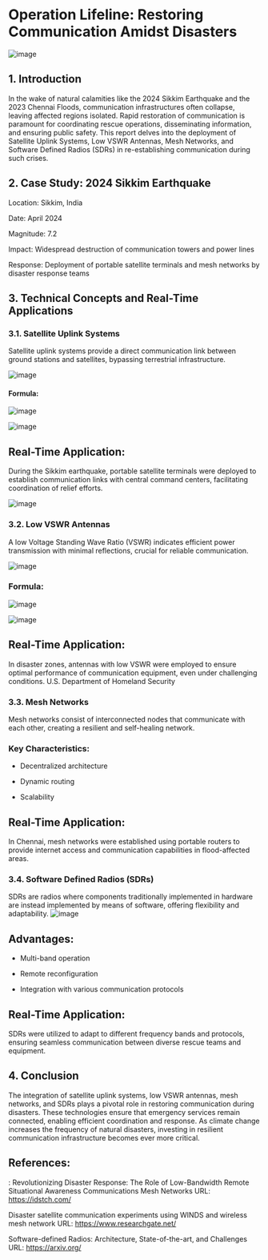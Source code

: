# Operation Lifeline: Restoring Communication Amidst Disasters

![image](https://github.com/user-attachments/assets/00607c7f-9a70-42b3-a502-a949fd4a671f)




## 1. Introduction
In the wake of natural calamities like the 2024 Sikkim Earthquake and the 2023 Chennai Floods, communication infrastructures often collapse, leaving affected regions isolated. Rapid restoration of communication is paramount for coordinating rescue operations, disseminating information, and ensuring public safety. This report delves into the deployment of Satellite Uplink Systems, Low VSWR Antennas, Mesh Networks, and Software Defined Radios (SDRs) in re-establishing communication during such crises.

## 2. Case Study: 2024 Sikkim Earthquake

Location: Sikkim, India

Date: April 2024

Magnitude: 7.2

Impact: Widespread destruction of communication towers and power lines

Response: Deployment of portable satellite terminals and mesh networks by disaster response teams

## 3. Technical Concepts and Real-Time Applications
### 3.1. Satellite Uplink Systems

Satellite uplink systems provide a direct communication link between ground stations and satellites, bypassing terrestrial infrastructure.

![image](https://github.com/user-attachments/assets/f1f46b83-da4f-45e9-9007-aafc0b485bcf)


#### Formula:
![image](https://github.com/user-attachments/assets/096e5493-6b61-4721-bd39-92a8f1a92fd1)


![image](https://github.com/user-attachments/assets/c6c6416d-07cf-43fb-811a-ecc74b0845f5)


## Real-Time Application:
During the Sikkim earthquake, portable satellite terminals were deployed to establish communication links with central command centers, facilitating coordination of relief efforts.

![image](https://github.com/user-attachments/assets/67154cbe-eb81-44ba-921e-0ccf2f117afc)



### 3.2. Low VSWR Antennas
A low Voltage Standing Wave Ratio (VSWR) indicates efficient power transmission with minimal reflections, crucial for reliable communication.

![image](https://github.com/user-attachments/assets/804e46a8-954e-4c23-8899-1b1762b71210)



### Formula:
![image](https://github.com/user-attachments/assets/53779595-a8a7-4352-90bc-db8e5f38336c)

![image](https://github.com/user-attachments/assets/814ae603-edd7-48d9-bb8c-b601ebe8dded)


## Real-Time Application:
In disaster zones, antennas with low VSWR were employed to ensure optimal performance of communication equipment, even under challenging conditions.
U.S. Department of Homeland Security


### 3.3. Mesh Networks
Mesh networks consist of interconnected nodes that communicate with each other, creating a resilient and self-healing network.

### Key Characteristics:

- Decentralized architecture

- Dynamic routing

- Scalability



## Real-Time Application:

In Chennai, mesh networks were established using portable routers to provide internet access and communication capabilities in flood-affected areas.


### 3.4. Software Defined Radios (SDRs)

SDRs are radios where components traditionally implemented in hardware are instead implemented by means of software, offering flexibility and adaptability.
![image](https://github.com/user-attachments/assets/0fc9ef54-092d-4940-b7e5-11301d025f2f)


## Advantages:

- Multi-band operation

- Remote reconfiguration

- Integration with various communication protocols

## Real-Time Application:
SDRs were utilized to adapt to different frequency bands and protocols, ensuring seamless communication between diverse rescue teams and equipment.


## 4. Conclusion
The integration of satellite uplink systems, low VSWR antennas, mesh networks, and SDRs plays a pivotal role in restoring communication during disasters. These technologies ensure that emergency services remain connected, enabling efficient coordination and response. As climate change increases the frequency of natural disasters, investing in resilient communication infrastructure becomes ever more critical.

## References:
:
Revolutionizing Disaster Response: The Role of Low-Bandwidth Remote Situational Awareness Communications Mesh Networks URL: https://idstch.com/

Disaster satellite communication experiments using WINDS and wireless mesh network URL: https://www.researchgate.net/

Software-defined Radios: Architecture, State-of-the-art, and Challenges URL: https://arxiv.org/
